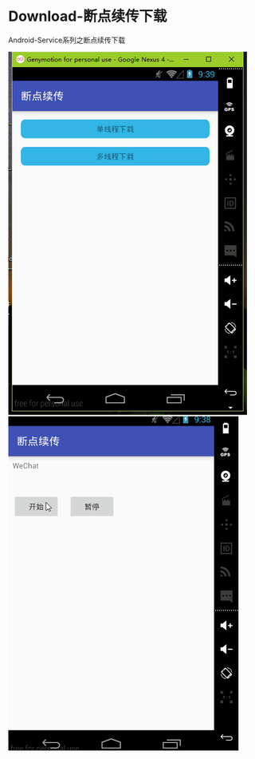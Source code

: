 # Download-断点续传下载
Android-Service系列之断点续传下载

![image](https://github.com/103style/Android-Service-/blob/master/gif/start.png)
![image](https://github.com/103style/Android-Service-/blob/master/gif/demo.gif)
